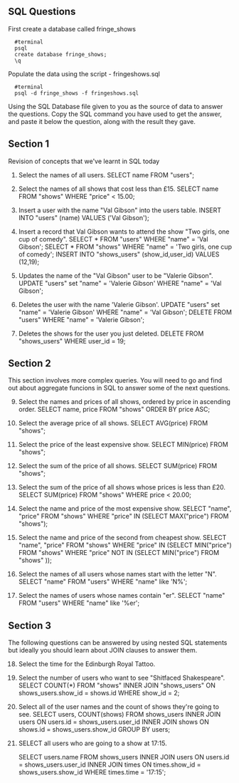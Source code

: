 ## SQL Questions

First create a database called fringe_shows
```
  #terminal
  psql
  create database fringe_shows;
  \q
```

Populate the data using the script - fringeshows.sql
```
  #terminal
  psql -d fringe_shows -f fringeshows.sql
```

Using the SQL Database file given to you as the source of data to answer the questions.  Copy the SQL command you have used to get the answer, and paste it below the question, along with the result they gave.


## Section 1

  Revision of concepts that we've learnt in SQL today

  1. Select the names of all users.
      SELECT name FROM "users";

  2. Select the names of all shows that cost less than £15.
      SELECT name FROM "shows" WHERE "price" < 15.00;

  3. Insert a user with the name "Val Gibson" into the users table.
      INSERT INTO "users" (name) VALUES ('Val Gibson');

  4. Insert a record that Val Gibson wants to attend the show "Two girls, one cup of comedy".
      SELECT * FROM "users" WHERE "name" = 'Val Gibson';
      SELECT * FROM "shows" WHERE "name" =  'Two girls, one cup of comedy';
      INSERT INTO "shows_users" (show_id,user_id) VALUES (12,19);

  5. Updates the name of the "Val Gibson" user to be "Valerie Gibson".
      UPDATE "users" set "name" = 'Valerie Gibson' WHERE "name" = 'Val Gibson';

  6. Deletes the user with the name 'Valerie Gibson'.
      UPDATE "users" set "name" = 'Valerie Gibson' WHERE "name" = 'Val Gibson';
      DELETE FROM "users" WHERE "name" = 'Valerie Gibson';

  7. Deletes the shows for the user you just deleted.
      DELETE FROM "shows_users" WHERE user_id = 19;


## Section 2

  This section involves more complex queries.  You will need to go and find out about aggregate funcions in SQL to answer some of the next questions.

  9. Select the names and prices of all shows, ordered by price in ascending order.
      SELECT name, price FROM "shows" ORDER BY price ASC;

  10. Select the average price of all shows.
      SELECT AVG(price) FROM "shows";

  11. Select the price of the least expensive show.
      SELECT MIN(price) FROM "shows";

  12. Select the sum of the price of all shows.
      SELECT SUM(price) FROM "shows";

  13. Select the sum of the price of all shows whose prices is less than £20.
      SELECT SUM(price) FROM "shows" WHERE price < 20.00;

  14. Select the name and price of the most expensive show.
      SELECT "name", "price" FROM "shows" WHERE "price" IN (SELECT MAX("price") FROM "shows");

  15. Select the name and price of the second from cheapest show.
      SELECT "name", "price" FROM "shows" 
      WHERE "price" IN (SELECT MIN("price") FROM "shows"
      WHERE "price" NOT IN (SELECT MIN("price") FROM "shows" )); 

  16. Select the names of all users whose names start with the letter "N".
      SELECT "name" FROM "users" WHERE "name" like 'N%';

  17. Select the names of users whose names contain "er".
      SELECT "name" FROM "users" WHERE "name" like '%er';


## Section 3

  The following questions can be answered by using nested SQL statements but ideally you should learn about JOIN clauses to answer them.

  18. Select the time for the Edinburgh Royal Tattoo.

  19. Select the number of users who want to see "Shitfaced Shakespeare".
      SELECT COUNT(*) FROM "shows" INNER JOIN "shows_users" ON  shows_users.show_id = shows.id WHERE show_id = 2;

  20. Select all of the user names and the count of shows they're going to see.
      SELECT users, COUNT(shows) FROM shows_users
      INNER JOIN users ON users.id = shows_users.user_id
      INNER JOIN shows ON shows.id = shows_users.show_id
      GROUP BY users;


  21. SELECT all users who are going to a show at 17:15.

      SELECT users.name FROM shows_users
      INNER JOIN users ON users.id = shows_users.user_id
      INNER JOIN times ON times.show_id = shows_users.show_id 
      WHERE times.time = '17:15';
